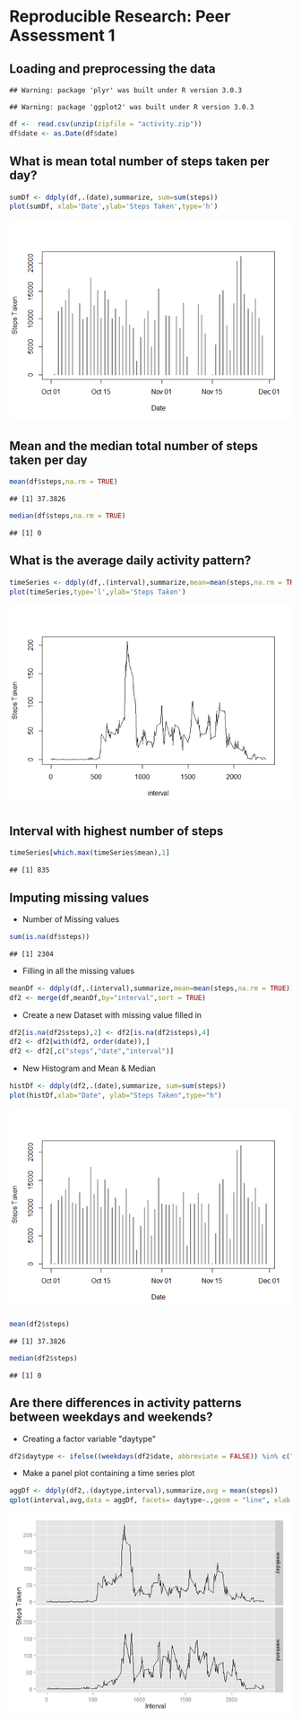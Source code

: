 # Reproducible Research: Peer Assessment 1


## Loading and preprocessing the data

```
## Warning: package 'plyr' was built under R version 3.0.3
```

```
## Warning: package 'ggplot2' was built under R version 3.0.3
```


```r
df <-  read.csv(unzip(zipfile = "activity.zip"))
df$date <- as.Date(df$date)
```



## What is mean total number of steps taken per day?

```r
sumDf <- ddply(df,.(date),summarize, sum=sum(steps))
plot(sumDf, xlab='Date',ylab='Steps Taken',type='h')
```

![](PA1_template_files/figure-html/unnamed-chunk-3-1.png) 


## Mean and the median total number of steps taken per day


```r
mean(df$steps,na.rm = TRUE)
```

```
## [1] 37.3826
```

```r
median(df$steps,na.rm = TRUE)
```

```
## [1] 0
```


## What is the average daily activity pattern?



```r
timeSeries <- ddply(df,.(interval),summarize,mean=mean(steps,na.rm = TRUE))
plot(timeSeries,type='l',ylab='Steps Taken')
```

![](PA1_template_files/figure-html/unnamed-chunk-5-1.png) 


## Interval with highest number of steps



```r
timeSeries[which.max(timeSeries$mean),1]
```

```
## [1] 835
```


## Imputing missing values

- Number of Missing values 


```r
sum(is.na(df$steps))
```

```
## [1] 2304
```


- Filling in all the missing values



```r
meanDf <- ddply(df,.(interval),summarize,mean=mean(steps,na.rm = TRUE))
df2 <- merge(df,meanDf,by="interval",sort = TRUE)
```


- Create a new Dataset with missing value filled in



```r
df2[is.na(df2$steps),2] <- df2[is.na(df2$steps),4]
df2 <- df2[with(df2, order(date)),]
df2 <- df2[,c("steps","date","interval")]
```


- New Histogram and Mean & Median



```r
histDf <- ddply(df2,.(date),summarize, sum=sum(steps))
plot(histDf,xlab="Date", ylab="Steps Taken",type="h")
```

![](PA1_template_files/figure-html/unnamed-chunk-10-1.png) 

```r
mean(df2$steps)
```

```
## [1] 37.3826
```

```r
median(df2$steps)
```

```
## [1] 0
```


## Are there differences in activity patterns between weekdays and weekends?
- Creating a factor variable "daytype"


```r
df2$daytype <- ifelse((weekdays(df2$date, abbreviate = FALSE)) %in% c("Saturday","Sunday"), "weekend","weekday")
```


- Make a panel plot containing a time series plot 



```r
aggDf <- ddply(df2,.(daytype,interval),summarize,avg = mean(steps))
qplot(interval,avg,data = aggDf, facets= daytype~.,geom = "line", xlab = "Interval", ylab = "Steps Taken")
```

![](PA1_template_files/figure-html/unnamed-chunk-12-1.png) 
